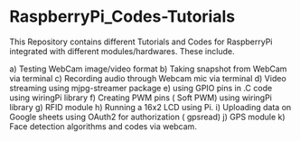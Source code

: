 # RaspberryPi_Codes-Tutorials
This Repository contains different Tutorials and Codes for RaspberryPi integrated with different modules/hardwares.
These include.

a) Testing WebCam image/video format
b) Taking snapshot from WebCam via terminal
c) Recording audio through Webcam mic via terminal
d) Video streaming using mjpg-streamer package
e) using GPIO pins in .C code using wiringPi library
f) Creating PWM pins ( Soft PWM) using wiringPi library
g) RFID module
h) Running a 16x2 LCD using Pi.
i) Uploading data on Google sheets using OAuth2 for authorization ( gpsread)
j) GPS module
k) Face detection algorithms and codes via webcam.
